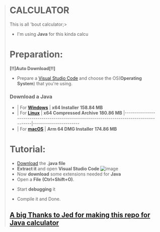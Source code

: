 ># CALCULATOR
> This is all 'bout calculator;>
>- I'm using **Java** for this kinda calcu
>
># Preparation:
> **[!!]Auto Download[!!]**
>- Prepare a [Visual Studio Code](https://code.visualstudio.com/download) and choose the OS(**Operating System**) that you're using.
>### Download a Java
>- | For [**Windows**](https://download.oracle.com/java/19/latest/jdk-19_windows-x64_bin.exe) | **x64 Installer** **158.84 MB**
>- | For [**Linux**](https://download.oracle.com/java/19/latest/jdk-19_linux-x64_bin.tar.gz)  | **x64 Compressed Archive** **180.86 MB**
>  |------------------------------------------------------------------------------------------|-----------------------
>- | For [**macOS**](https://download.oracle.com/java/19/latest/jdk-19_macos-aarch64_bin.dmg) | **Arm 64 DMG Installer** **174.86 MB**
># Tutorial:
>- [Download](https://github.com/LOLsphinx/CALjed/archive/refs/heads/main.zip) the **.java file**
>- **Extract it** and open **Visual Studio Code** ![image](https://user-images.githubusercontent.com/104243528/191548173-ba8d6740-ea5f-403c-a9df-93c86698c482.png)
>- Now **download** some extensions needed for **Java**
>- Open a **File** **(Ctrl+Shift+O)**.
>* Start **debugging** it
>- Compile it and Done.
>
>## [**A big Thanks to Jed for making this repo for Java calculator**](https://www.facebook.com/kalilinuxxxx/)

